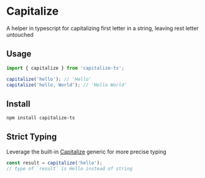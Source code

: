 # Capitalize

A helper in typescript for capitalizing first letter in a string, leaving rest letter untouched

## Usage

```typescript
import { capitalize } from 'capitalize-ts';

capitalize('hello'); // 'Hello'
capitalize('hello, World'); // 'Hello World'
```

## Install

```sh
npm install capitalize-ts
```

## Strict Typing

Leverage the built-in [Capitalize](https://www.typescriptlang.org/docs/handbook/2/template-literal-types.html#capitalizestringtype)
generic for more precise typing

```typescript
const result = capitalize('hello');
// type of `result` is Hello instead of string

```
